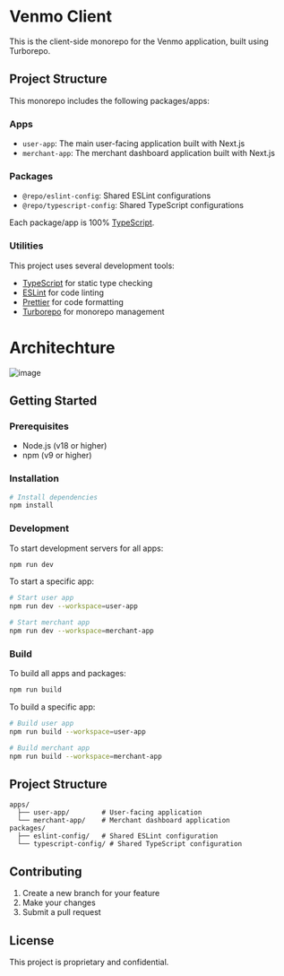 # Venmo Client

This is the client-side monorepo for the Venmo application, built using Turborepo.

## Project Structure

This monorepo includes the following packages/apps:

### Apps

- `user-app`: The main user-facing application built with Next.js
- `merchant-app`: The merchant dashboard application built with Next.js

### Packages

- `@repo/eslint-config`: Shared ESLint configurations
- `@repo/typescript-config`: Shared TypeScript configurations

Each package/app is 100% [TypeScript](https://www.typescriptlang.org/).

### Utilities

This project uses several development tools:

- [TypeScript](https://www.typescriptlang.org/) for static type checking
- [ESLint](https://eslint.org/) for code linting
- [Prettier](https://prettier.io) for code formatting
- [Turborepo](https://turborepo.org/) for monorepo management


# Architechture 

![image](https://github.com/user-attachments/assets/a62680c7-5a0e-4550-9232-acac312f99b0)


## Getting Started

### Prerequisites

- Node.js (v18 or higher)
- npm (v9 or higher)

### Installation

```sh
# Install dependencies
npm install
```

### Development

To start development servers for all apps:

```sh
npm run dev
```

To start a specific app:

```sh
# Start user app
npm run dev --workspace=user-app

# Start merchant app
npm run dev --workspace=merchant-app
```

### Build

To build all apps and packages:

```sh
npm run build
```

To build a specific app:

```sh
# Build user app
npm run build --workspace=user-app

# Build merchant app
npm run build --workspace=merchant-app
```

## Project Structure

```
apps/
  ├── user-app/        # User-facing application
  └── merchant-app/    # Merchant dashboard application
packages/
  ├── eslint-config/   # Shared ESLint configuration
  └── typescript-config/ # Shared TypeScript configuration
```

## Contributing

1. Create a new branch for your feature
2. Make your changes
3. Submit a pull request

## License

This project is proprietary and confidential.

